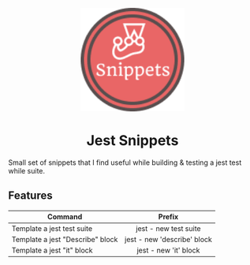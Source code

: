 <p align="center">
  <a href="https://jestjs.io/">
    <img alt="Jest Snippets Logo" src="./icon.png" width="210" />
  </a>
</p>
<h1 align="center">
Jest Snippets
</h1>

Small set of snippets that I find useful while building & testing a jest test while suite.

## Features

| Command       | Prefix |
| ------------- |:-------------:|
| Template a jest test suite  | jest - new test suite |
| Template a jest "Describe" block  | jest - new 'describe' block |
| Template a jest "it" block   | jest - new 'it' block |


